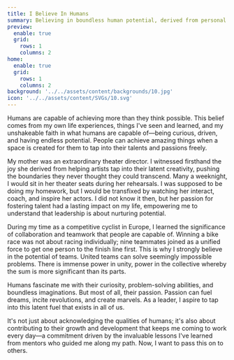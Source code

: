 ```yaml
---
title: I Believe In Humans
summary: Believing in boundless human potential, derived from personal experiences, is my driving force. I learned about nurturing potential from my mother, a theater director. Her passion for fostering talent and unlocking latent creativity profoundly impacted me. My time as a competitive cyclist in Europe reinforced the power of collective effort over individual triumph. I'm fascinated by human curiosity, problem-solving abilities, imagination, and above all, passion. As a leader, my mission is not only acknowledging these qualities but also nurturing growth, guided by lessons learned from my mentors. Now, I aim to pay it forward.
preview:
  enable: true
  grid:
    rows: 1
    columns: 2
home:
  enable: true
  grid:
    rows: 1
    columns: 2
background: '../../assets/content/backgrounds/10.jpg'
icon: '../../assets/content/SVGs/10.svg'
---
```


Humans are capable of achieving more than they think possible. This belief comes from my own life experiences, things I've seen and learned, and my unshakeable faith in what humans are capable of—being curious, driven, and having endless potential. People can achieve amazing things when a space is created for them to tap into their talents and passions freely.

My mother was an extraordinary theater director. I witnessed firsthand the joy she derived from helping artists tap into their latent creativity, pushing the boundaries they never thought they could transcend. Many a weeknight, I would sit in her theater seats during her rehearsals. I was supposed to be doing my homework, but I would be transfixed by watching her interact, coach, and inspire her actors. I did not know it then, but her passion for fostering talent had a lasting impact on my life, empowering me to understand that leadership is about nurturing potential.

During my time as a competitive cyclist in Europe, I learned the significance of collaboration and teamwork that people are capable of. Winning a bike race was not about racing individually; nine teammates joined as a unified force to get one person to the finish line first. This is why I strongly believe in the potential of teams. United teams can solve seemingly impossible problems. There is immense power in unity, power in the collective whereby the sum is more significant than its parts.

Humans fascinate me with their curiosity, problem-solving abilities, and boundless imaginations. But most of all, their passion. Passion can fuel dreams, incite revolutions, and create marvels. As a leader, I aspire to tap into this latent fuel that exists in all of us.

It's not just about acknowledging the qualities of humans; it's also about contributing to their growth and development that keeps me coming to work every day—a commitment driven by the invaluable lessons I've learned from mentors who guided me along my path. Now, I want to pass this on to others.
